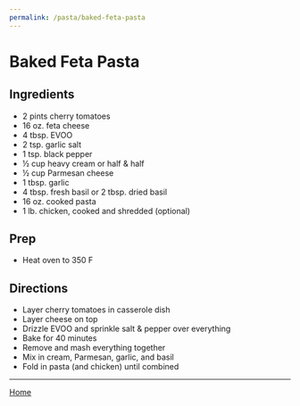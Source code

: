 ```yaml
---
permalink: /pasta/baked-feta-pasta
---
```

# Baked Feta Pasta

## Ingredients

- 2 pints cherry tomatoes
- 16 oz. feta cheese
- 4 tbsp. EVOO
- 2 tsp. garlic salt
- 1 tsp. black pepper
- ½ cup heavy cream or half & half
- ½ cup Parmesan cheese
- 1 tbsp. garlic
- 4 tbsp. fresh basil or 2 tbsp. dried basil
- 16 oz. cooked pasta
- 1 lb. chicken, cooked and shredded (optional)

## Prep

- Heat oven to 350 F

## Directions

- Layer cherry tomatoes in casserole dish
- Layer cheese on top
- Drizzle EVOO and sprinkle salt & pepper over everything
- Bake for 40 minutes
- Remove and mash everything together
- Mix in cream, Parmesan, garlic, and basil
- Fold in pasta (and chicken) until combined

---

[Home](https://thomasjbarrett82.github.io)
